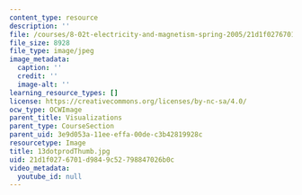 ```yaml
---
content_type: resource
description: ''
file: /courses/8-02t-electricity-and-magnetism-spring-2005/21d1f0276701d9849c52798847026b0c_13dotprodThumb.jpg
file_size: 8928
file_type: image/jpeg
image_metadata:
  caption: ''
  credit: ''
  image-alt: ''
learning_resource_types: []
license: https://creativecommons.org/licenses/by-nc-sa/4.0/
ocw_type: OCWImage
parent_title: Visualizations
parent_type: CourseSection
parent_uid: 3e9d053a-11ee-effa-00de-c3b42819928c
resourcetype: Image
title: 13dotprodThumb.jpg
uid: 21d1f027-6701-d984-9c52-798847026b0c
video_metadata:
  youtube_id: null
---
```

